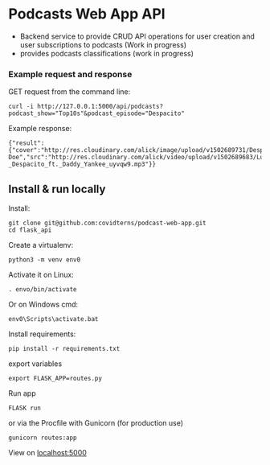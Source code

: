 # Podcasts Web App API 
- Backend service to provide CRUD API operations for user creation and user subscriptions to podcasts (Work in progress)
- provides podcasts classifications (work in progress)
### Example request and response 
GET request from the command line:
```
curl -i http://127.0.0.1:5000/api/podcasts?podcast_show="Top10s"&podcast_episode="Despacito"
```
Example response: 
```
{"result":{"cover":"http://res.cloudinary.com/alick/image/upload/v1502689731/Despacito_uvolhp.jpg","podcastEpisode":"Despacito","podcastShow":"Top10s","publisher":"John Doe","src":"http://res.cloudinary.com/alick/video/upload/v1502689683/Luis_Fonsi_-_Despacito_ft._Daddy_Yankee_uyvqw9.mp3"}}
```


## Install & run locally

Install:
```
git clone git@github.com:covidterns/podcast-web-app.git
cd flask_api
```  
Create a virtualenv:  
```
python3 -m venv env0  
```  
Activate it on Linux:
```
. envo/bin/activate  
```  
Or on Windows cmd:  
```
env0\Scripts\activate.bat  
```  
Install requirements:
```
pip install -r requirements.txt  
```  

export variables
```
export FLASK_APP=routes.py
```

Run app 
```
FLASK run
```

or via the Procfile with Gunicorn (for production use)
```
gunicorn routes:app
```


View on [localhost:5000](http://127.0.0.1:5000)

